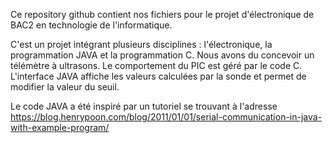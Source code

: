 Ce repository github contient nos fichiers pour le projet d'électronique de BAC2 en technologie de l'informatique.

C'est un projet intégrant plusieurs disciplines : l'électronique, la programmation JAVA et la programmation C. Nous avons du concevoir un 
télémètre à ultrasons. Le comportement du PIC est géré par le code C. L'interface JAVA affiche les valeurs calculées par la sonde et permet 
de modifier la valeur du seuil.


Le code JAVA a été inspiré par un tutoriel se trouvant à l'adresse https://blog.henrypoon.com/blog/2011/01/01/serial-communication-in-java-with-example-program/
